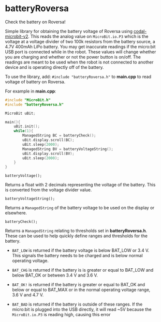 # batteryRoversa
Check the battery on Roversa!

Simple library for obtaining the battery voltage of Roversa using [codal-microbit-v2](https://github.com/lancaster-university/microbit-v2-samples). This reads the analog value on `MicroBit.io.P3` which is the voltage at a voltage divider of two 100k resistors from the battery source, a 4.7V 400mAh LiPo battery. You may get inaccurate readings if the micro:bit USB port is connected while in the robot. These values will change whether you are charging and whether or not the power button is on/off. The readings are meant to be used when the robot is not connected to another device and is operating directly off of the battery.

To use the library, add:
`#include "batteryRoversa.h"`
to **main.cpp** to read voltage of battery on Roversa.

For example in **main.cpp**:

```cpp
#include "MicroBit.h"
#include "batteryRoversa.h"

MicroBit uBit;

main(){
    uBit.init();
    while(1){
        ManagedString BC = batteryCheck();
        uBit.display.scroll(BC);
        uBit.sleep(2000);
        ManagedString BV = batteryVoltageString();
        uBit.display.scroll(BV);
        uBit.sleep(2000);
    }
}
```

`batteryVoltage();`

Returns a float with 2 decimals representing the voltage of the battery. This is converted from the voltage divider value.

`batteryVoltageString();`

Returns a `ManagedString` of the battery voltage to be used on the display or elsewhere.

`batteryCheck();`

Returns a `ManagedString` relating to thresholds set in **batteryRoversa.h**. These can be used to help quickly define ranges and thresholds for the battery.

- `BAT_LOW` is returned if the battery voltage is below BAT_LOW or 3.4 V. This signals the battery needs to be charged and is below normal operating voltage.

- `BAT_CHG` is returned if the battery is is greater or equal to BAT_LOW and below BAT_OK or between 3.4 V and 3.6 V.

- `BAT_OK!` is returned if the battery is greater or equal to BAT_OK and below or equal to BAT_MAX or in the normal operating voltage range, 3.6 V and 4.7 V.

- `BAT_BAD` is returned if the battery is outside of these ranges. If the micro:bit is plugged into the USB directly, it will read ~5V because the `MicroBit.io.P3` is reading high, causing this error
